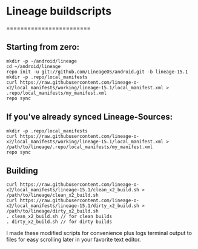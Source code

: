 # Lineage buildscripts
========================

Starting from zero:
---------
    mkdir -p ~/android/lineage
    cd ~/android/lineage
    repo init -u git://github.com/LineageOS/android.git -b lineage-15.1
    mkdir -p .repo/local_manifests
    curl https://raw.githubusercontent.com/lineage-o-x2/local_manifests/working/lineage-15.1/local_manifest.xml > .repo/local_manifests/my_manifest.xml
    repo sync

If you've already synced Lineage-Sources:
----------
    mkdir -p .repo/local_manifests
    curl https://raw.githubusercontent.com/lineage-o-x2/local_manifests/working/lineage-15.1/local_manifest.xml > /path/to/lineage/.repo/local_manifests/my_manifest.xml
    repo sync

Building
----------
    curl https://raw.githubusercontent.com/lineage-o-x2/local_manifests/lineage-15.1/clean_x2_build.sh > /path/to/lineage/clean_x2_build.sh
    curl https://raw.githubusercontent.com/lineage-o-x2/local_manifests/lineage-15.1/dirty_x2_build.sh > /path/to/lineage/dirty_x2_build.sh
    . clean_x2_build.sh // for clean builds
    . dirty_x2_build.sh // for dirty builds

I made these modified scripts for convenience plus logs terminal output to files for easy scrolling later in your favorite text editor.

